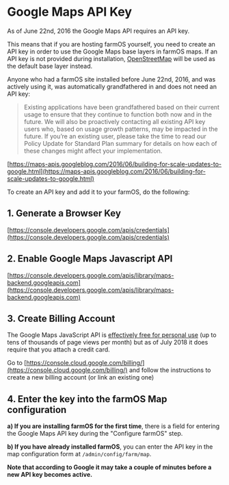 # Google Maps API Key

As of June 22nd, 2016 the Google Maps API requires an API key.

This means that if you are hosting farmOS yourself, you need to create an API
key in order to use the Google Maps base layers in farmOS maps. If an API key
is not provided during installation, [OpenStreetMap] will be used as the
default base layer instead.

Anyone who had a farmOS site installed before June 22nd, 2016, and was actively
using it, was automatically grandfathered in and does not need an API key:

> Existing applications have been grandfathered based on their current usage to
> ensure that they continue to function both now and in the future. We will
> also be proactively contacting all existing API key users who, based on usage
> growth patterns, may be impacted in the future. If you’re an existing user,
> please take the time to read our Policy Update for Standard Plan summary for
> details on how each of these changes might affect your implementation.

[https://maps-apis.googleblog.com/2016/06/building-for-scale-updates-to-google.html](https://maps-apis.googleblog.com/2016/06/building-for-scale-updates-to-google.html)

To create an API key and add it to your farmOS, do the following:

## 1. Generate a Browser Key

[https://console.developers.google.com/apis/credentials](https://console.developers.google.com/apis/credentials)

## 2. Enable Google Maps Javascript API

[https://console.developers.google.com/apis/library/maps-backend.googleapis.com](https://console.developers.google.com/apis/library/maps-backend.googleapis.com)

## 3. Create Billing Account

The Google Maps JavaScript API is [effectively free for personal use](https://cloud.google.com/maps-platform/pricing/sheet/) (up to tens of thousands of page views per month) but as of July 2018 it does require that you attach a credit card.

Go to [https://console.cloud.google.com/billing/](https://console.cloud.google.com/billing/) and follow the instructions to create a new billing account (or link an existing one)

## 4. Enter the key into the farmOS Map configuration

**a) If you are installing farmOS for the first time**, there is a field for entering
the Google Maps API key during the "Configure farmOS" step.

**b) If you have already installed farmOS**, you can enter the API key in the map
configuration form at `/admin/config/farm/map`.

**Note that according to Google it may take a couple of minutes before a new
API key becomes active.**

[OpenStreetMap]: https://www.openstreetmap.org
